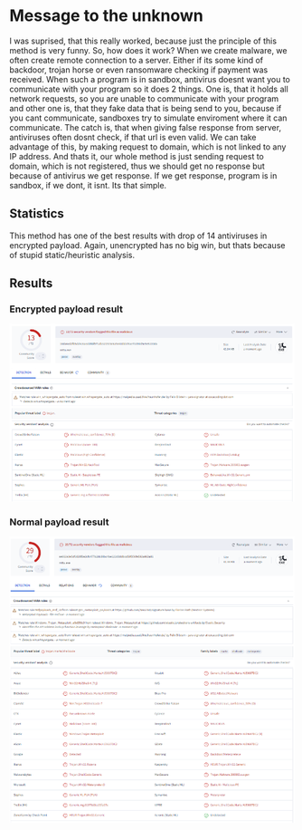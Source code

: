 # Message to the unknown
I was suprised, that this really worked, because just the principle of this method is very funny. So, how does it work? When we create malware, we often create remote connection to a server. Either if its some kind of backdoor, trojan horse or even ransomware checking if payment was received. When such a program is in sandbox, antivirus doesnt want you to communicate with your program so it does 2 things. One is, that it holds all network requests, so you are unable to communicate with your program and other one is, that they fake data that is being send to you, because if you cant communicate, sandboxes try to simulate enviroment where it can communicate. The catch is, that when giving false response from server, antiviruses often dosnt check, if that url is even valid. We can take advantage of this, by making request to domain, which is not linked to any IP address. And thats it, our whole method is just sending request to domain, which is not registered, thus we should get no response but because of antivirus we get response. If we get response, program is in sandbox, if we dont, it isnt. Its that simple.
## Statistics
This method has one of the best results with drop of 14 antiviruses in encrypted payload. Again, unencrypted has no big win, but thats because of stupid static/heuristic analysis.
## Results
### Encrypted payload result
![Encrypted](/images/mttu_encr.png)
### Normal payload result
![Normal](/images/mttu.png)
